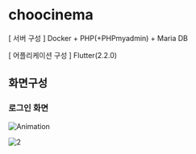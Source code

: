 # choocinema

[ 서버 구성 ]
Docker + PHP(+PHPmyadmin) + Maria DB

[ 어플리케이션 구성 ]
Flutter(2.2.0) 

## 화면구성

### 로그인 화면

![Animation](https://user-images.githubusercontent.com/87767242/143852489-c29b53ff-41d1-4b11-8f28-51c0152e7420.gif)

![2](https://user-images.githubusercontent.com/87767242/143853799-2236643e-ff8f-4d52-a2e3-b983efca9665.gif)

